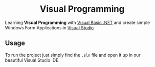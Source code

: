 <h1 align="center">Visual Programming</h1>

Learning **Visual Programming** with [Visual Basic .NET](https://dotnet.microsoft.com/en-us/) and create simple Windows Form Applications in [Visual Studio](https://visualstudio.microsoft.com/)

## Usage

To run the project just simply find the ``.sln`` file and open it up in our beautiful Visual Studio IDE.
